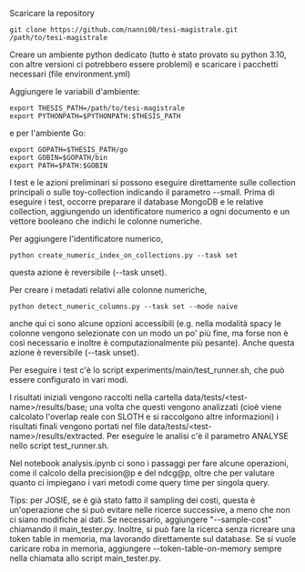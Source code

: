 Scaricare la repository
```
git clone https://github.com/nanni00/tesi-magistrale.git /path/to/tesi-magistrale
```

Creare un ambiente python dedicato (tutto è stato provato su python 3.10, con altre versioni ci potrebbero essere problemi) e scaricare i pacchetti necessari (file environment.yml)

Aggiungere le variabili d'ambiente:
```
export THESIS_PATH=/path/to/tesi-magistrale
export PYTHONPATH=$PYTHONPATH:$THESIS_PATH
```

e per l'ambiente Go:
```
export GOPATH=$THESIS_PATH/go
export GOBIN=$GOPATH/bin
export PATH=$PATH:$GOBIN
```

I test e le azioni preliminari si possono eseguire direttamente sulle collection principali o sulle toy-collection indicando il parametro --small.
Prima di eseguire i test, occorre preparare il database MongoDB e le relative collection, aggiungendo un identificatore numerico a ogni documento e un vettore booleano che indichi le colonne numeriche.

Per aggiungere l'identificatore numerico,

```
python create_numeric_index_on_collections.py --task set
```

questa azione è reversibile (--task unset).


Per creare i metadati relativi alle colonne numeriche,

```
python detect_numeric_columns.py --task set --mode naive
```

anche qui ci sono alcune opzioni accessibili (e.g. nella modalità spacy le colonne vengono selezionate con un modo un po' più fine, ma forse non è così necessario e inoltre è computazionalmente più pesante). Anche questa azione è reversibile (--task unset).

Per eseguire i test c'è lo script experiments/main/test_runner.sh, che può essere configurato in vari modi.

I risultati iniziali vengono raccolti nella cartella data/tests/\<test-name\>/results/base; una volta che questi vengono analizzati (cioè viene calcolato l'overlap reale con SLOTH e si raccolgono altre informazioni) i risultati finali vengono portati nel file data/tests/\<test-name\>/results/extracted. Per eseguire le analisi c'è il parametro ANALYSE nello script test_runner.sh.

Nel notebook analysis.ipynb ci sono i passaggi per fare alcune operazioni, come il calcolo della precision@p e del ndcg@p, oltre che per valutare quanto ci impiegano i vari metodi come query time per singola query.

Tips: per JOSIE, se è già stato fatto il sampling dei costi, questa è un'operazione che si può evitare nelle ricerce successive, a meno che non ci siano modifiche ai dati. Se necessario, aggiungere "--sample-cost" chiamando il main_tester.py. Inoltre, si può fare la ricerca senza ricreare una token table in memoria, ma lavorando direttamente sul database. Se si vuole caricare roba in memoria, aggiungere --token-table-on-memory sempre nella chiamata allo script main_tester.py.



